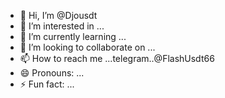 - 👋 Hi, I’m @Djousdt
- 👀 I’m interested in ...
- 🌱 I’m currently learning ...
- 💞️ I’m looking to collaborate on ...
- 📫 How to reach me ...telegram..@FlashUsdt66
- 😄 Pronouns: ...
- ⚡ Fun fact: ...

<!---
Djousdt/Djousdt is a ✨ special ✨ repository because its `README.md` (this file) appears on your GitHub profile.
You can click the Preview link to take a look at your changes.
--->
